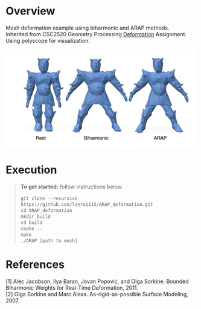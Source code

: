 # Overview
Mesh deformation example using biharmonic and ARAP methods.  
Inherited from CSC2520 Geometry Processing [Deformation](https://github.com/alecjacobson/geometry-processing-deformation) Assignment.  
Using polyscope for visualization.  

<img src="deformation.png" alt="img1" width="800"/>   

# Execution
> **To get started:** follow instructions below
> 
>     git clone --recursive https://github.com/lzero1115/ARAP_deformation.git
>     cd ARAP_deformation
>     mkdir build
>     cd build
>     cmake ..
>     make
>     ./ARAP [path to mesh]
> 

# References
[1] Alec Jacobson, Ilya Baran, Jovan Popović, and Olga Sorkine. Bounded Biharmonic Weights for Real-Time Deformation, 2011.   
[2] Olga Sorkine and Marc Alexa. As-rigid-as-possible Surface Modeling, 2007.
